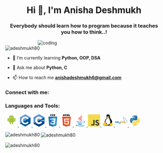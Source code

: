 <h1 align="center">Hi 👋, I'm Anisha Deshmukh</h1>
<h3 align="center">Everybody should learn how to program because it teaches you how to think..!</h3>

<img align="right" alt="coding" width="400" src="https://technofall.com/wp-content/uploads/2019/01/IMG_20190103_100642-e1548106411257.jpg">

<p align="left"> <img src="https://komarev.com/ghpvc/?username=adeshmukh80&label=Profile%20views&color=0e75b6&style=flat" alt="adeshmukh80" /> </p>

- 🌱 I’m currently learning **Python, OOP, DSA**

- 💬 Ask me about **Python, C**

- 📫 How to reach me **anishadeshmukh6@gmail.com**

<h3 align="left">Connect with me:</h3>
<p align="left">
</p>

<h3 align="left">Languages and Tools:</h3>
<p align="left"> <a href="https://developer.android.com" target="_blank" rel="noreferrer"> <img src="https://raw.githubusercontent.com/devicons/devicon/master/icons/android/android-original-wordmark.svg" alt="android" width="40" height="40"/> </a> <a href="https://www.cprogramming.com/" target="_blank" rel="noreferrer"> <img src="https://raw.githubusercontent.com/devicons/devicon/master/icons/c/c-original.svg" alt="c" width="40" height="40"/> </a> <a href="https://www.w3schools.com/cpp/" target="_blank" rel="noreferrer"> <img src="https://raw.githubusercontent.com/devicons/devicon/master/icons/cplusplus/cplusplus-original.svg" alt="cplusplus" width="40" height="40"/> </a> <a href="https://www.w3schools.com/css/" target="_blank" rel="noreferrer"> <img src="https://raw.githubusercontent.com/devicons/devicon/master/icons/css3/css3-original-wordmark.svg" alt="css3" width="40" height="40"/> </a> <a href="https://www.w3.org/html/" target="_blank" rel="noreferrer"> <img src="https://raw.githubusercontent.com/devicons/devicon/master/icons/html5/html5-original-wordmark.svg" alt="html5" width="40" height="40"/> </a> <a href="https://www.java.com" target="_blank" rel="noreferrer"> <img src="https://raw.githubusercontent.com/devicons/devicon/master/icons/java/java-original.svg" alt="java" width="40" height="40"/> </a> <a href="https://developer.mozilla.org/en-US/docs/Web/JavaScript" target="_blank" rel="noreferrer"> <img src="https://raw.githubusercontent.com/devicons/devicon/master/icons/javascript/javascript-original.svg" alt="javascript" width="40" height="40"/> </a> <a href="https://www.linux.org/" target="_blank" rel="noreferrer"> <img src="https://raw.githubusercontent.com/devicons/devicon/master/icons/linux/linux-original.svg" alt="linux" width="40" height="40"/> </a> <a href="https://www.mysql.com/" target="_blank" rel="noreferrer"> <img src="https://raw.githubusercontent.com/devicons/devicon/master/icons/mysql/mysql-original-wordmark.svg" alt="mysql" width="40" height="40"/> </a> <a href="https://www.python.org" target="_blank" rel="noreferrer"> <img src="https://raw.githubusercontent.com/devicons/devicon/master/icons/python/python-original.svg" alt="python" width="40" height="40"/> </a> </p>

<p><img align="left" src="https://github-readme-stats.vercel.app/api/top-langs?username=adeshmukh80&show_icons=true&locale=en&layout=compact" alt="adeshmukh80" /></p>

<p>&nbsp;<img align="center" src="https://github-readme-stats.vercel.app/api?username=adeshmukh80&show_icons=true&locale=en" alt="adeshmukh80" /></p>

<p><img align="center" src="https://github-readme-streak-stats.herokuapp.com/?user=adeshmukh80&" alt="adeshmukh80" /></p>
